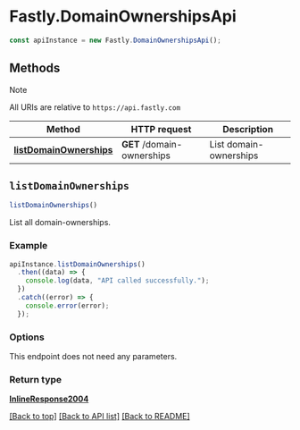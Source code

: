 # Fastly.DomainOwnershipsApi

```javascript
const apiInstance = new Fastly.DomainOwnershipsApi();
```
## Methods

> [!NOTE]
> All URIs are relative to `https://api.fastly.com`

Method | HTTP request | Description
------ | ------------ | -----------
[**listDomainOwnerships**](DomainOwnershipsApi.md#listDomainOwnerships) | **GET** /domain-ownerships | List domain-ownerships


## `listDomainOwnerships`

```javascript
listDomainOwnerships()
```

List all domain-ownerships.

### Example

```javascript
apiInstance.listDomainOwnerships()
  .then((data) => {
    console.log(data, "API called successfully.");
  })
  .catch((error) => {
    console.error(error);
  });
```

### Options

This endpoint does not need any parameters.

### Return type

[**InlineResponse2004**](InlineResponse2004.md)


[[Back to top]](#) [[Back to API list]](../../README.md#endpoints)
[[Back to README]](../../README.md)
